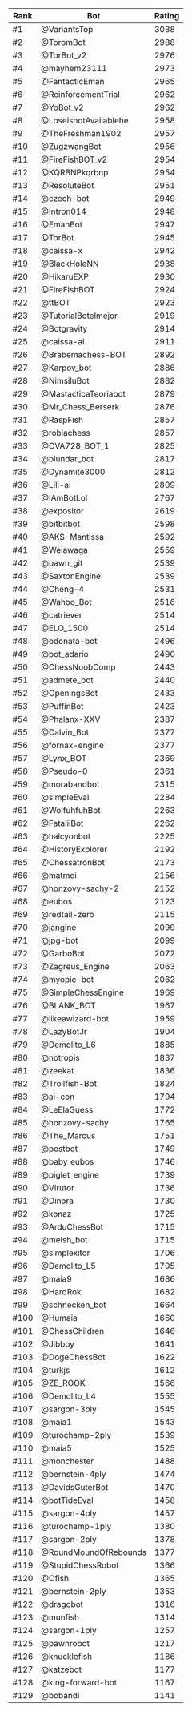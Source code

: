 Rank|Bot|Rating
---|---|---
#1|@VariantsTop|3038
#2|@ToromBot|2988
#3|@TorBot_v2|2976
#4|@mayhem23111|2973
#5|@FantacticEman|2965
#6|@ReinforcementTrial|2962
#7|@YoBot_v2|2962
#8|@LoseisnotAvailablehe|2958
#9|@TheFreshman1902|2957
#10|@ZugzwangBot|2956
#11|@FireFishBOT_v2|2954
#12|@KQRBNPkqrbnp|2954
#13|@ResoluteBot|2951
#14|@czech-bot|2949
#15|@Intron014|2948
#16|@EmanBot|2947
#17|@TorBot|2945
#18|@caissa-x|2942
#19|@BlackHoleNN|2938
#20|@HikaruEXP|2930
#21|@FireFishBOT|2924
#22|@ttBOT|2923
#23|@TutorialBotelmejor|2919
#24|@Botgravity|2914
#25|@caissa-ai|2911
#26|@Brabemachess-BOT|2892
#27|@Karpov_bot|2886
#28|@NimsiluBot|2882
#29|@MastacticaTeoriabot|2879
#30|@Mr_Chess_Berserk|2876
#31|@RaspFish|2857
#32|@robiachess|2857
#33|@CVA728_BOT_1|2825
#34|@blundar_bot|2817
#35|@Dynamite3000|2812
#36|@Lili-ai|2809
#37|@IAmBotLol|2767
#38|@expositor|2619
#39|@bitbitbot|2598
#40|@AKS-Mantissa|2592
#41|@Weiawaga|2559
#42|@pawn_git|2539
#43|@SaxtonEngine|2539
#44|@Cheng-4|2531
#45|@Wahoo_Bot|2516
#46|@catriever|2514
#47|@ELO_1500|2514
#48|@odonata-bot|2496
#49|@bot_adario|2490
#50|@ChessNoobComp|2443
#51|@admete_bot|2440
#52|@OpeningsBot|2433
#53|@PuffinBot|2423
#54|@Phalanx-XXV|2387
#55|@Calvin_Bot|2377
#56|@fornax-engine|2377
#57|@Lynx_BOT|2369
#58|@Pseudo-0|2361
#59|@morabandbot|2315
#60|@simpleEval|2284
#61|@WolfuhfuhBot|2263
#62|@FataliiBot|2262
#63|@halcyonbot|2225
#64|@HistoryExplorer|2192
#65|@ChessatronBot|2173
#66|@matmoi|2156
#67|@honzovy-sachy-2|2152
#68|@eubos|2123
#69|@redtail-zero|2115
#70|@jangine|2099
#71|@jpg-bot|2099
#72|@GarboBot|2072
#73|@Zagreus_Engine|2063
#74|@myopic-bot|2062
#75|@SimpleChessEngine|1969
#76|@BLANK_BOT|1967
#77|@likeawizard-bot|1959
#78|@LazyBotJr|1904
#79|@Demolito_L6|1885
#80|@notropis|1837
#81|@zeekat|1836
#82|@Trollfish-Bot|1824
#83|@ai-con|1794
#84|@LeElaGuess|1772
#85|@honzovy-sachy|1765
#86|@The_Marcus|1751
#87|@postbot|1749
#88|@baby_eubos|1746
#89|@piglet_engine|1739
#90|@Virutor|1736
#91|@Dinora|1730
#92|@konaz|1725
#93|@ArduChessBot|1715
#94|@melsh_bot|1715
#95|@simplexitor|1706
#96|@Demolito_L5|1705
#97|@maia9|1686
#98|@HardRok|1682
#99|@schnecken_bot|1664
#100|@Humaia|1660
#101|@ChessChildren|1646
#102|@Jibbby|1641
#103|@DogeChessBot|1622
#104|@turkjs|1612
#105|@ZE_ROOK|1566
#106|@Demolito_L4|1555
#107|@sargon-3ply|1545
#108|@maia1|1543
#109|@turochamp-2ply|1539
#110|@maia5|1525
#111|@monchester|1488
#112|@bernstein-4ply|1474
#113|@DavidsGuterBot|1470
#114|@botTideEval|1458
#115|@sargon-4ply|1457
#116|@turochamp-1ply|1380
#117|@sargon-2ply|1378
#118|@RoundMoundOfRebounds|1377
#119|@StupidChessRobot|1366
#120|@Ofish|1365
#121|@bernstein-2ply|1353
#122|@dragobot|1316
#123|@munfish|1314
#124|@sargon-1ply|1257
#125|@pawnrobot|1217
#126|@knucklefish|1186
#127|@katzebot|1177
#128|@king-forward-bot|1167
#129|@bobandi|1141
